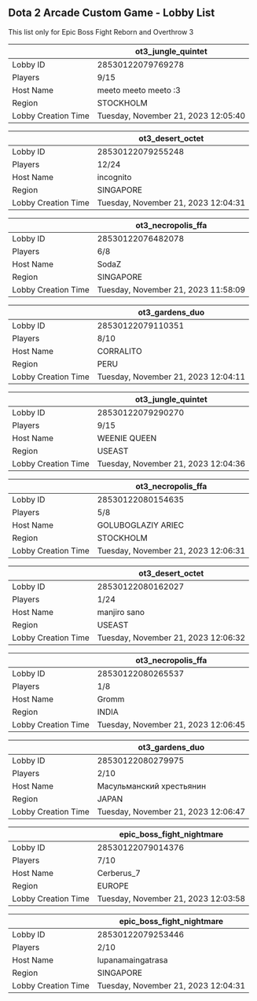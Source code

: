 ## Dota 2 Arcade Custom Game - Lobby List

This list only for Epic Boss Fight Reborn and Overthrow 3

|  | ot3_jungle_quintet |
| ------ | ------ |
| Lobby ID | 28530122079769278 |
| Players | 9/15 |
| Host Name | meeto meeto meeto :3 |
| Region | STOCKHOLM |
| Lobby Creation Time | Tuesday, November 21, 2023 12:05:40 |


|  | ot3_desert_octet |
| ------ | ------ |
| Lobby ID | 28530122079255248 |
| Players | 12/24 |
| Host Name | incognito |
| Region | SINGAPORE |
| Lobby Creation Time | Tuesday, November 21, 2023 12:04:31 |


|  | ot3_necropolis_ffa |
| ------ | ------ |
| Lobby ID | 28530122076482078 |
| Players | 6/8 |
| Host Name | SodaZ |
| Region | SINGAPORE |
| Lobby Creation Time | Tuesday, November 21, 2023 11:58:09 |


|  | ot3_gardens_duo |
| ------ | ------ |
| Lobby ID | 28530122079110351 |
| Players | 8/10 |
| Host Name | CORRALITO |
| Region | PERU |
| Lobby Creation Time | Tuesday, November 21, 2023 12:04:11 |


|  | ot3_jungle_quintet |
| ------ | ------ |
| Lobby ID | 28530122079290270 |
| Players | 9/15 |
| Host Name | WEENIE QUEEN |
| Region | USEAST |
| Lobby Creation Time | Tuesday, November 21, 2023 12:04:36 |


|  | ot3_necropolis_ffa |
| ------ | ------ |
| Lobby ID | 28530122080154635 |
| Players | 5/8 |
| Host Name | GOLUBOGLAZIY ARIEC |
| Region | STOCKHOLM |
| Lobby Creation Time | Tuesday, November 21, 2023 12:06:31 |


|  | ot3_desert_octet |
| ------ | ------ |
| Lobby ID | 28530122080162027 |
| Players | 1/24 |
| Host Name | manjiro sano |
| Region | USEAST |
| Lobby Creation Time | Tuesday, November 21, 2023 12:06:32 |


|  | ot3_necropolis_ffa |
| ------ | ------ |
| Lobby ID | 28530122080265537 |
| Players | 1/8 |
| Host Name | Gromm |
| Region | INDIA |
| Lobby Creation Time | Tuesday, November 21, 2023 12:06:45 |


|  | ot3_gardens_duo |
| ------ | ------ |
| Lobby ID | 28530122080279975 |
| Players | 2/10 |
| Host Name | Масульманский хрестьянин |
| Region | JAPAN |
| Lobby Creation Time | Tuesday, November 21, 2023 12:06:47 |


|  | epic_boss_fight_nightmare |
| ------ | ------ |
| Lobby ID | 28530122079014376 |
| Players | 7/10 |
| Host Name | Cerberus_7 |
| Region | EUROPE |
| Lobby Creation Time | Tuesday, November 21, 2023 12:03:58 |


|  | epic_boss_fight_nightmare |
| ------ | ------ |
| Lobby ID | 28530122079253446 |
| Players | 2/10 |
| Host Name | lupanamaingatrasa |
| Region | SINGAPORE |
| Lobby Creation Time | Tuesday, November 21, 2023 12:04:31 |


